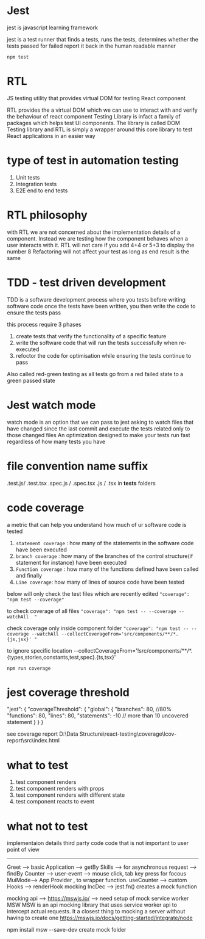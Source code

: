 # Jest
jest is javascript learning framework

jest is a test runner that finds a tests,
runs the tests, 
determines whether the tests passed for failed 
report it back in the human readable manner

`npm test`

# RTL
JS testing utility that provides virtual DOM for testing React component

RTL provides the a virtual DOM which we can use to interact with and verify the behaviour of react component
Testing Library is infact a family of packages which helps test UI components.
The library is called DOM Testing library and RTL is simply a wrapper around this core library to test React applications in an easier way


# type of test in automation testing
1. Unit tests
2. Integration tests
3. E2E end to end tests

# RTL philosophy
with RTL we are not concerned about the implementation details of a component. Instead we are testing how the component behaves when a user interacts with it.
RTL will not care if you add 4+4 or 5+3 to display the number 8
Refactoring will not affect your test as long as end result is the same


# TDD - test driven development
TDD is a software development process where you tests before writing software code
once the tests have been written, you then write the code to ensure the tests pass

this process require 3 phases
1.  create tests that verify the functionality of a specific feature
2. write the software code that will run the tests successfully when re-executed
3. refoctor the code for optimisation while ensuring the tests continue to pass

Also called red-green testing as all tests go from a red failed state to a green passed state


# Jest watch mode 
watch mode is an option that we can pass to jest asking to watch files that have changed since the last commit and execute the tests related only to those changed files
An optimization designed to make your tests run fast regardless of how many tests you have

# file convention name suffix
.test.js/ .test.tsx 
.spec.js / .spec.tsx
.js / .tsx in __tests__ folders


# code coverage
a metric that can help you understand how much of ur software code is tested
1. `statement coverage` : how many of the statements in the software code have been executed
2. `branch coverage` : how many of the branches of the control structure(if statement for instance) have been executed
3. `Function coverage` : how many of the functions defined have been called and finally
4. `Line coverage`: how many of lines of source code have been tested

below will only check the test files which are recently edited
`"coverage": "npm test --coverage" `

to check coverage of all files
`"coverage": "npm test -- --coverage --watchAll  "`

check coverage only inside component folder
`"coverage": "npm test -- --coverage --watchAll --collectCoverageFrom='src/components/**/*.{js,jsx}' "`

to ignore specific location
--collectCoverageFrom='!src/components/**/*.{types,stories,constants,test,spec}.{ts,tsx}'

`npm run coverage`


# jest coverage threshold
"jest": {
    "coverageThreshold": {
      "global": {
        "branches": 80,   //80%
        "functions": 80,
        "lines": 80,
        "statements": -10   // more than 10 uncovered statement
      }
    }
  }

see coverage report 
D:\Data Structure\react-testing\coverage\lcov-report\src\index.html


# what to test
1. test component renders
2. test component renders with props
3. test component renders with different state
4. test component reacts to event

# what not to test
implementaion details
third party code
code that is not important to user point of view





--------------------------------
Greet --> basic 
Application --> getBy
Skills --> for asynchronous request --> findBy
Counter --> user-event --> mouse click, tab key press for focous
MuiMode--> App Provider , to wrapper function.
useCounter --> custom Hooks --> renderHook
mocking
IncDec --> jest.fn() creates a mock function 


mocking api --> https://mswjs.io/ --> need setup of mock service worker MSW
MSW is an api mocking library that uses service worker api to intercept actual requests. It a closest thing to mocking a server without having to create one 
https://mswjs.io/docs/getting-started/integrate/node

npm install msw --save-dev
create mock folder